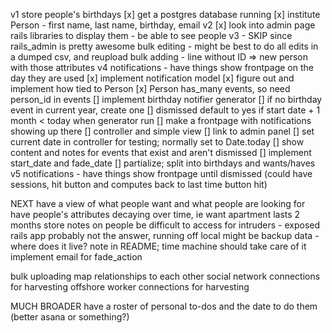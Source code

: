 v1
store people's birthdays
  [x] get a postgres database running
  [x] institute Person - first name, last name, birthday, email
v2
  [x] look into admin page rails libraries to display them - be able to see people
v3 - SKIP since rails_admin is pretty awesome
  bulk editing - might be best to do all edits in a dumped csv, and reupload
  bulk adding - line without ID => new person with those attributes
v4 notifications - have things show frontpage on the day they are used
  [x] implement notification model
  [x] figure out and implement how tied to Person
    [x] Person has_many events, so need person_id in events
  [] implement birthday notifier generator
    [] if no birthday event in current year, create one
    [] dismissed default to yes if start date + 1 month < today when generator run
  [] make a frontpage with notifications showing up there
    [] controller and simple view
    [] link to admin panel
    [] set current date in controller for testing; normally set to Date.today
    [] show content and notes for events that exist and aren't dismissed
    [] implement start_date and fade_date
    [] partialize; split into birthdays and wants/haves
v5 
notifications - have things show frontpage until dismissed (could have sessions, hit button and computes back to last time button hit)

NEXT
have a view of what people want and what people are looking for
have people's attributes decaying over time, ie want apartment lasts 2 months
store notes on people
be difficult to access for intruders - exposed rails app probably not the answer, running off local might be
backup data - where does it live? note in README; time machine should take care of it
implement email for fade_action

bulk uploading
map relationships to each other
social network connections for harvesting
offshore worker connections for harvesting

MUCH BROADER
have a roster of personal to-dos and the date to do them (better asana or something?)